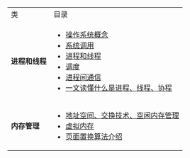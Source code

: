 <table>
    <tr>
        <td>类</td>
        <td>目录</td>
    </tr>
    <tr>
    <td><b>进程和线程</b></td>
    <td>
        <ul>
            <li><a href="https://github.com/kinkenyuen/Operating-System-Note/blob/main/进程和线程/操作系统概念.md">操作系统概念</a> 
            </li>
            <li><a href="https://github.com/kinkenyuen/Operating-System-Note/blob/main/进程和线程/系统调用.md">系统调用</a> 
            </li>
          	<li><a href="https://github.com/kinkenyuen/Operating-System-Note/blob/main/进程和线程/进程与线程.md">进程和线程</a> 
            </li>
            <li><a href="https://github.com/kinkenyuen/Operating-System-Note/blob/main/进程和线程/调度.md">调度</a> 
            </li>
            <li><a href="https://zh.wikipedia.org/wiki/行程間通訊">进程间通信</a> 
            </li>
            <li><a href="https://www.cnblogs.com/Survivalist/p/11527949.html">一文读懂什么是进程、线程、协程</a> 
            </li>
        </ul>
    </td>
    </tr>
    <tr>
    <td><b>内存管理</b></td>
    <td>
        <ul>
            <li><a href="https://github.com/kinkenyuen/Operating-System-Note/tree/main/内存管理">地址空间、交换技术、空闲内存管理</a> 
            </li>
            <li><a href="https://github.com/kinkenyuen/Operating-System-Note/blob/main/内存管理/虚拟内存.md">虚拟内存</a> 
            </li>
            <li><a href="https://github.com/kinkenyuen/Operating-System-Note/blob/main/内存管理/页面置换算法.md">页面置换算法介绍</a> 
            </li>
        </ul>
    </td>
    </tr>
</table>
